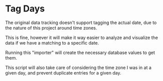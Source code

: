 # Tag Days

The original data tracking doesn't support tagging the actual date, due to the nature of this project around time zones.

This is fine, however it will make it way easier to analyze and visualize the data if we have a matching to a specific date.

Running this "importer" will create the necessary database values to get them.

This script will also take care of considering the time zone I was in at a given day, and prevent duplicate entries for a given day.
